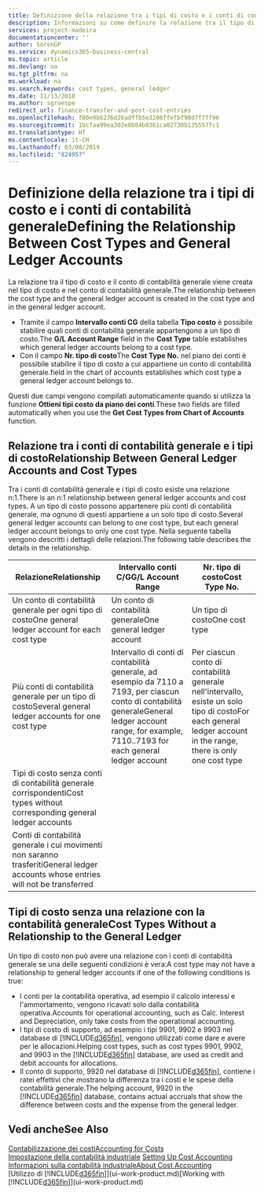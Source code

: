 ```yaml
---
title: Definizione della relazione tra i tipi di costo e i conti di contabilità generale | Microsoft Docs
description: Informazioni su come definire la relazione tra il tipo di costo e il conto di contabilità generale.
services: project-madeira
documentationcenter: ''
author: SorenGP
ms.service: dynamics365-business-central
ms.topic: article
ms.devlang: na
ms.tgt_pltfrm: na
ms.workload: na
ms.search.keywords: cost types, general ledger
ms.date: 11/13/2018
ms.author: sgroespe
redirect_url: finance-transfer-and-post-cost-entries
ms.openlocfilehash: f80e9b6276d26adffb5e3208ffefbf98d7f7ff96
ms.sourcegitcommit: 1bcfaa99ea302e6b84b8361ca02730b135557fc1
ms.translationtype: HT
ms.contentlocale: it-CH
ms.lasthandoff: 03/08/2019
ms.locfileid: "824957"
---
```

# <a name="defining-the-relationship-between-cost-types-and-general-ledger-accounts"></a><span data-ttu-id="d9467-103">Definizione della relazione tra i tipi di costo e i conti di contabilità generale</span><span class="sxs-lookup"><span data-stu-id="d9467-103">Defining the Relationship Between Cost Types and General Ledger Accounts</span></span>
<span data-ttu-id="d9467-104">La relazione tra il tipo di costo e il conto di contabilità generale viene creata nel tipo di costo e nel conto di contabilità generale.</span><span class="sxs-lookup"><span data-stu-id="d9467-104">The relationship between the cost type and the general ledger account is created in the cost type and in the general ledger account.</span></span>  

* <span data-ttu-id="d9467-105">Tramite il campo **Intervallo conti CG** della tabella **Tipo costo** è possibile stabilire quali conti di contabilità generale appartengono a un tipo di costo.</span><span class="sxs-lookup"><span data-stu-id="d9467-105">The **G/L Account Range** field in the **Cost Type** table establishes which general ledger accounts belong to a cost type.</span></span>  
* <span data-ttu-id="d9467-106">Con il campo **Nr. tipo di costo**</span><span class="sxs-lookup"><span data-stu-id="d9467-106">The **Cost Type No.**</span></span> <span data-ttu-id="d9467-107">nel piano dei conti è possibile stabilire il tipo di costo a cui appartiene un conto di contabilità generale.</span><span class="sxs-lookup"><span data-stu-id="d9467-107">field in the chart of accounts establishes which cost type a general ledger account belongs to.</span></span>  

<span data-ttu-id="d9467-108">Questi due campi vengono compilati automaticamente quando si utilizza la funzione **Ottieni tipi costo da piano dei conti**.</span><span class="sxs-lookup"><span data-stu-id="d9467-108">These two fields are filled automatically when you use the **Get Cost Types from Chart of Accounts** function.</span></span>  

## <a name="relationship-between-general-ledger-accounts-and-cost-types"></a><span data-ttu-id="d9467-109">Relazione tra i conti di contabilità generale e i tipi di costo</span><span class="sxs-lookup"><span data-stu-id="d9467-109">Relationship Between General Ledger Accounts and Cost Types</span></span>  
<span data-ttu-id="d9467-110">Tra i conti di contabilità generale e i tipi di costo esiste una relazione n:1.</span><span class="sxs-lookup"><span data-stu-id="d9467-110">There is an n:1 relationship between general ledger accounts and cost types.</span></span> <span data-ttu-id="d9467-111">A un tipo di costo possono appartenere più conti di contabilità generale, ma ognuno di questi appartiene a un solo tipo di costo.</span><span class="sxs-lookup"><span data-stu-id="d9467-111">Several general ledger accounts can belong to one cost type, but each general ledger account belongs to only one cost type.</span></span> <span data-ttu-id="d9467-112">Nella seguente tabella vengono descritti i dettagli delle relazioni.</span><span class="sxs-lookup"><span data-stu-id="d9467-112">The following table describes the details in the relationship.</span></span>  

|<span data-ttu-id="d9467-113">Relazione</span><span class="sxs-lookup"><span data-stu-id="d9467-113">Relationship</span></span>|<span data-ttu-id="d9467-114">**Intervallo conti C/G**</span><span class="sxs-lookup"><span data-stu-id="d9467-114">**G/L Account Range**</span></span>|<span data-ttu-id="d9467-115">**Nr. tipo di costo**</span><span class="sxs-lookup"><span data-stu-id="d9467-115">**Cost Type No.**</span></span>|  
|------------------|------------------------------------------------|-------------------------------------------|  
|<span data-ttu-id="d9467-116">Un conto di contabilità generale per ogni tipo di costo</span><span class="sxs-lookup"><span data-stu-id="d9467-116">One general ledger account for each cost type</span></span>|<span data-ttu-id="d9467-117">Un conto di contabilità generale</span><span class="sxs-lookup"><span data-stu-id="d9467-117">One general ledger account</span></span>|<span data-ttu-id="d9467-118">Un tipo di costo</span><span class="sxs-lookup"><span data-stu-id="d9467-118">One cost type</span></span>|  
|<span data-ttu-id="d9467-119">Più conti di contabilità generale per un tipo di costo</span><span class="sxs-lookup"><span data-stu-id="d9467-119">Several general ledger accounts for one cost type</span></span>|<span data-ttu-id="d9467-120">Intervallo di conti di contabilità generale, ad esempio da 7110 a 7193, per ciascun conto di contabilità generale</span><span class="sxs-lookup"><span data-stu-id="d9467-120">General ledger account range, for example, 7110..7193 for each general ledger account</span></span>|<span data-ttu-id="d9467-121">Per ciascun conto di contabilità generale nell'intervallo, esiste un solo tipo di costo</span><span class="sxs-lookup"><span data-stu-id="d9467-121">For each general ledger account in the range, there is only one cost type</span></span>|  
|<span data-ttu-id="d9467-122">Tipi di costo senza conti di contabilità generale corrispondenti</span><span class="sxs-lookup"><span data-stu-id="d9467-122">Cost types without corresponding general ledger accounts</span></span>|<Empty>||  
|<span data-ttu-id="d9467-123">Conti di contabilità generale i cui movimenti non saranno trasferiti</span><span class="sxs-lookup"><span data-stu-id="d9467-123">General ledger accounts whose entries will not be transferred</span></span>||<Empty>|  

## <a name="cost-types-without-a-relationship-to-the-general-ledger"></a><span data-ttu-id="d9467-124">Tipi di costo senza una relazione con la contabilità generale</span><span class="sxs-lookup"><span data-stu-id="d9467-124">Cost Types Without a Relationship to the General Ledger</span></span>  
<span data-ttu-id="d9467-125">Un tipo di costo non può avere una relazione con i conti di contabilità generale se una delle seguenti condizioni è vera:</span><span class="sxs-lookup"><span data-stu-id="d9467-125">A cost type may not have a relationship to general ledger accounts if one of the following conditions is true:</span></span>  

* <span data-ttu-id="d9467-126">I conti per la contabilità operativa, ad esempio il calcolo interessi e l'ammortamento, vengono ricavati solo dalla contabilità operativa.</span><span class="sxs-lookup"><span data-stu-id="d9467-126">Accounts for operational accounting, such as Calc. Interest and Depreciation, only take costs from the operational accounting.</span></span>  
* <span data-ttu-id="d9467-127">I tipi di costo di supporto, ad esempio i tipi 9901, 9902 e 9903 nel database di [!INCLUDE[d365fin](includes/d365fin_md.md)], vengono utilizzati come dare e avere per le allocazioni.</span><span class="sxs-lookup"><span data-stu-id="d9467-127">Helping cost types, such as cost types 9901, 9902, and 9903 in the [!INCLUDE[d365fin](includes/d365fin_md.md)] database, are used as credit and debit accounts for allocations.</span></span>  
* <span data-ttu-id="d9467-128">Il conto di supporto, 9920 nel database di [!INCLUDE[d365fin](includes/d365fin_md.md)], contiene i ratei effettivi che mostrano la differenza tra i costi e le spese della contabilità generale.</span><span class="sxs-lookup"><span data-stu-id="d9467-128">The helping account, 9920 in the [!INCLUDE[d365fin](includes/d365fin_md.md)] database, contains actual accruals that show the difference between costs and the expense from the general ledger.</span></span>  

## <a name="see-also"></a><span data-ttu-id="d9467-129">Vedi anche</span><span class="sxs-lookup"><span data-stu-id="d9467-129">See Also</span></span>  
[<span data-ttu-id="d9467-130">Contabilizzazione dei costi</span><span class="sxs-lookup"><span data-stu-id="d9467-130">Accounting for Costs</span></span>](finance-manage-cost-accounting.md)  
<span data-ttu-id="d9467-131">[Impostazione della contabilità industriale](finance-set-up-cost-accounting.md) </span><span class="sxs-lookup"><span data-stu-id="d9467-131">[Setting Up Cost Accounting](finance-set-up-cost-accounting.md) </span></span>  
[<span data-ttu-id="d9467-132">Informazioni sulla contabilità industriale</span><span class="sxs-lookup"><span data-stu-id="d9467-132">About Cost Accounting</span></span>](finance-about-cost-accounting.md)  
<span data-ttu-id="d9467-133">[Utilizzo di [!INCLUDE[d365fin](includes/d365fin_md.md)]](ui-work-product.md)</span><span class="sxs-lookup"><span data-stu-id="d9467-133">[Working with [!INCLUDE[d365fin](includes/d365fin_md.md)]](ui-work-product.md)</span></span>
